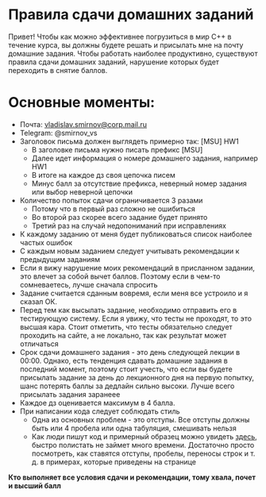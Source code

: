 # Правила сдачи домашних заданий

Привет!
Чтобы как можно эффективнее погрузиться в мир C++ в течение курса, вы должны будете решать и присылать мне на почту домашние задания.
Чтобы работать наиболее продуктивно, существуют правила сдачи домашних заданий, нарушение которых будет переходить в снятие баллов.

# Основные моменты:
  - Почта: vladislav.smirnov@corp.mail.ru
  - Telegram: @smirnov_vs
  - Заголовок письма должен выглядеть примерно так: [MSU] HW1
    - В заголовке письма нужно писать префикс [MSU]
    - Далее идет информация о номере домашнего задания, например HW1
    - В итоге на каждое дз своя цепочка писем
    - Минус балл за отсутствие префикса, неверный номер задания или выбор неверной цепочки
  - Количество попыток сдачи ограничивается 3 разами
    - Потому что в первый раз сложно не ошибиться
    - Во второй раз скорее всего задание будет принято
    - Третий раз на случай недопониманий при исправлениях 
  - К каждому заданию от меня будет публиковаться список наиболее частых ошибок
  - С каждым новым заданием следует учитывать рекомендации к предыдущим заданиям
  - Если я вижу нарушение моих рекомендаций в присланном задании, это влечет за собой вычет баллов. Поэтому если в чем-то сомневаетесь, лучше сначала спросить
  - Задание считается сданным вовремя, если меня все устроило и я сказал ОК.
  - Перед тем как высылать задание, необходимо отправить его в тестирующую систему. Если я увижу, что тесты не проходят, то это высшая кара. Стоит отметить, что тесты обязательно следует проходить на сайте, а не локально, так как результат может отличаться
  - Срок сдачи домашнего задания - это день следующей лекции в 00:00. Однако, есть тенденция сдавать домашние задания в последний момент, поэтому стоит учесть, что если вы будете присылать задание за день до лекционного дня на первую попытку, шанс потерять баллы за дедлайн сильно высоки. Лучше всего присылать задания заранеее
  - Каждое дз оценивается максимум в 4 балла.
  - При написании кода следует соблюдать стиль
    - Одна из основных проблем - это отступы. Все отступы должны быть или 4 пробела или одна табуляция, смешивать нельзя
    - Как люди пишут код и примерный образец можно увидеть [здесь](https://google.github.io/styleguide/cppguide.html), быстро полистать не займет много времени. Достаточно просто посмотреть, как ставятся отступы, пробелы, переносы строк и т. д. в примерах, которые приведены на странице

__Кто выполняет все условия сдачи и рекомендации, тому хвала, почет и высший балл__
